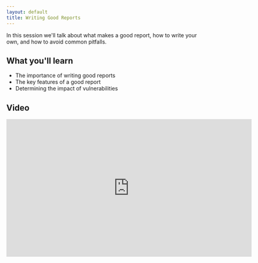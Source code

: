 ```yaml
---
layout: default
title: Writing Good Reports
---
```


In this session we'll talk about what makes a good report, how to write your own, and how to avoid common pitfalls.

What you'll learn
-----------------

- The importance of writing good reports
- The key features of a good report
- Determining the impact of vulnerabilities

Video
-----

<div class="container">
	<iframe id="ytplayer" type="text/html" width="640" height="360" src="https://www.youtube-nocookie.com/embed/z60CFFFyZWE?rel=0&autoplay=0&origin={{ site.url }}" frameborder="0"></iframe>
</div>
